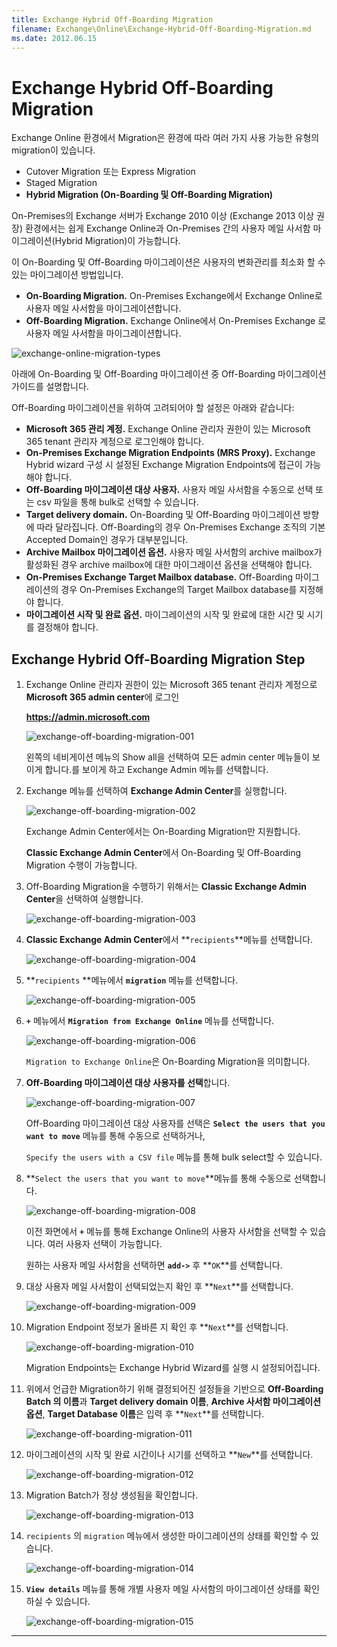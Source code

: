 ```yaml
---
title: Exchange Hybrid Off-Boarding Migration
filename: Exchange\Online\Exchange-Hybrid-Off-Boarding-Migration.md
ms.date: 2012.06.15
---
```


# Exchange Hybrid Off-Boarding Migration

Exchange Online 환경에서 Migration은 환경에 따라  여러 가지 사용 가능한 유형의 migration이 있습니다.

- Cutover Migration 또는 Express Migration
- Staged Migration
- **Hybrid Migration (On-Boarding 및 Off-Boarding Migration)**

On-Premises의 Exchange 서버가 Exchange 2010 이상 (Exchange 2013 이상 권장) 환경에서는 쉽게 Exchange Online과 On-Premises 간의 사용자 메일 사서함 마이그레이션(Hybrid Migration)이 가능합니다.

이 On-Boarding 및 Off-Boarding 마이그레이션은 사용자의 변화관리를 최소화 할 수 있는 마이그레이션 방법입니다.

- **On-Boarding Migration.** On-Premises Exchange에서 Exchange Online로 사용자 메일 사서함을 마이그레이션합니다.
- **Off-Boarding Migration.** Exchange Online에서 On-Premises Exchange 로 사용자 메일 사서함을 마이그레이션합니다.

![exchange-online-migration-types](https://github.com/kj-park/tech/blob/main/Exchange/.media/exchange-online-migration-types.png?raw=true)

아래에 On-Boarding 및 Off-Boarding 마이그레이션 중 Off-Boarding 마이그레이션 가이드를 설명합니다.

Off-Boarding 마이그레이션을 위하여 고려되어야 할 설정은 아래와 같습니다:

- **Microsoft 365 관리 계정.** Exchange Online 관리자 권한이 있는 Microsoft 365 tenant 관리자 계정으로 로그인해야 합니다.
- **On-Premises Exchange Migration Endpoints (MRS Proxy).** Exchange Hybrid wizard 구성 시 설정된 Exchange Migration Endpoints에 접근이 가능해야 합니다.
- **Off-Boarding 마이그레이션 대상 사용자.** 사용자 메일 사서함을 수동으로 선택 또는 csv 파일을 통해 bulk로 선택할 수 있습니다.
- **Target delivery domain.** On-Boarding 및 Off-Boarding 마이그레이션 방향에 따라 달라집니다. Off-Boarding의 경우 On-Premises Exchange 조직의 기본 Accepted Domain인 경우가 대부분입니다.
- **Archive Mailbox 마이그레이션 옵션.** 사용자 메일 사서함의 archive mailbox가 활성화된 경우 archive mailbox에 대한 마이그레이션 옵션을 선택해야 합니다.
- **On-Premises Exchange Target Mailbox database.** Off-Boarding 마이그레이션의 경우 On-Premises Exchange의 Target Mailbox database를 지정해야 합니다.
- **마이그레이션 시작 및 완료 옵션.** 마이그레이션의 시작 및 완료에 대한 시간 및 시기를 결정해야 합니다.

## Exchange Hybrid Off-Boarding Migration Step

1. Exchange Online 관리자 권한이 있는 Microsoft 365 tenant 관리자 계정으로 **Microsoft 365 admin center**에 로그인

    **https://admin.microsoft.com**

    ![exchange-off-boarding-migration-001](https://github.com/kj-park/tech/blob/main/Exchange/.media/exchange-off-boarding-migration-001.png?raw=true)

    왼쪽의 네비게이션 메뉴의 Show all을 선택하여 모든  admin center 메뉴들이 보이게 합니다.를 보이게 하고 Exchange Admin  메뉴를 선택합니다.

1. Exchange 메뉴를 선택하여 **Exchange Admin Center**를 실행합니다.

    ![exchange-off-boarding-migration-002](https://github.com/kj-park/tech/blob/main/Exchange/.media/exchange-off-boarding-migration-002.png?raw=true)

    Exchange Admin Center에서는 On-Boarding Migration만 지원합니다.

    **Classic Exchange Admin Center**에서 On-Boarding 및 Off-Boarding Migration 수행이 가능합니다.

1. Off-Boarding Migration을 수행하기 위해서는 **Classic Exchange Admin Center**을 선택하여 실행합니다.

    ![exchange-off-boarding-migration-003](https://github.com/kj-park/tech/blob/main/Exchange/.media/exchange-off-boarding-migration-003.png?raw=true)

1. **Classic Exchange Admin Center**에서 **`recipients`**메뉴를 선택합니다.

    ![exchange-off-boarding-migration-004](https://github.com/kj-park/tech/blob/main/Exchange/.media/exchange-off-boarding-migration-004.png?raw=true)

1. **`recipients` **메뉴에서 **`migration`** 메뉴를 선택합니다.

    ![exchange-off-boarding-migration-005](https://github.com/kj-park/tech/blob/main/Exchange/.media/exchange-off-boarding-migration-005.png?raw=true)

1. **`+`** 메뉴에서 **`Migration from Exchange Online`** 메뉴를 선택합니다.

    ![exchange-off-boarding-migration-006](https://github.com/kj-park/tech/blob/main/Exchange/.media/exchange-off-boarding-migration-006.png?raw=true)

    `Migration to Exchange Online`은 On-Boarding Migration을 의미합니다.

1. **Off-Boarding 마이그레이션 대상 사용자를 선택**합니다.

    ![exchange-off-boarding-migration-007](https://github.com/kj-park/tech/blob/main/Exchange/.media/exchange-off-boarding-migration-007.png?raw=true)

    Off-Boarding 마이그레이션 대상 사용자를 선택은 **`Select the users that you want to move`** 메뉴를 통해 수동으로 선택하거나,

    `Specify the users with a CSV file` 메뉴를 통해 bulk select할 수 있습니다.

1. **`Select the users that you want to move`**메뉴를 통해 수동으로 선택합니다.

    ![exchange-off-boarding-migration-008](https://github.com/kj-park/tech/blob/main/Exchange/.media/exchange-off-boarding-migration-008.png?raw=true)

    이전 화면에서 **`+`** 메뉴를 통해 Exchange Online의 사용자 사서함을 선택할 수 있습니다. 여러 사용자 선택이 가능합니다.

    원하는 사용자 메일 사서함을 선택하면 **`add->`** 후 **`OK`**를 선택합니다.

1. 대상 사용자 메일 사서함이 선택되었는지 확인 후 **`Next`**를 선택합니다.

    ![exchange-off-boarding-migration-009](https://github.com/kj-park/tech/blob/main/Exchange/.media/exchange-off-boarding-migration-009.png?raw=true)

1. Migration Endpoint 정보가 올바른 지 확인 후 **`Next`**를 선택합니다.

    ![exchange-off-boarding-migration-010](https://github.com/kj-park/tech/blob/main/Exchange/.media/exchange-off-boarding-migration-010.png?raw=true)

    Migration Endpoints는 Exchange Hybrid Wizard를 실행 시 설정되어집니다.

1. 위에서 언급한 Migration하기 위해 결정되어진 설정들을 기반으로 **Off-Boarding Batch 의 이름**과 **Target delivery domain 이름**, **Archive 사서함 마이그레이션 옵션**, **Target Database 이름**은 입력 후 **`Next`**를 선택합니다.

    ![exchange-off-boarding-migration-011](https://github.com/kj-park/tech/blob/main/Exchange/.media/exchange-off-boarding-migration-011.png?raw=true)

1. 마이그레이션의 시작 및 완료 시간이나 시기를 선택하고 **`New`**를 선택합니다.

    ![exchange-off-boarding-migration-012](https://github.com/kj-park/tech/blob/main/Exchange/.media/exchange-off-boarding-migration-012.png?raw=true)

1. Migration Batch가 정상 생성됨을 확인합니다.

    ![exchange-off-boarding-migration-013](https://github.com/kj-park/tech/blob/main/Exchange/.media/exchange-off-boarding-migration-013.png?raw=true)

1. `recipients` 의 `migration` 메뉴에서 생성한 마이그레이션의 상태를 확인할 수 있습니다.

    ![exchange-off-boarding-migration-014](https://github.com/kj-park/tech/blob/main/Exchange/.media/exchange-off-boarding-migration-014.png?raw=true)

1. **`View details`** 메뉴를 통해 개별 사용자 메일 사서함의 마이그레이션 상태를 확인하실 수 있습니다.

    ![exchange-off-boarding-migration-015](https://github.com/kj-park/tech/blob/main/Exchange/.media/exchange-off-boarding-migration-015.png?raw=true)

---

